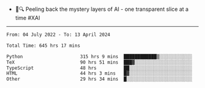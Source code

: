 - 🧅🔍 Peeling back the mystery layers of AI - one transparent slice at a time #XAI

---

<!--START_SECTION:waka-->

```txt
From: 04 July 2022 - To: 13 April 2024

Total Time: 645 hrs 17 mins

Python                     315 hrs 9 mins  ████████████▒░░░░░░░░░░░░   48.84 %
TeX                        90 hrs 51 mins  ███▓░░░░░░░░░░░░░░░░░░░░░   14.08 %
TypeScript                 48 hrs          ██░░░░░░░░░░░░░░░░░░░░░░░   07.44 %
HTML                       44 hrs 3 mins   █▓░░░░░░░░░░░░░░░░░░░░░░░   06.83 %
Other                      29 hrs 34 mins  █░░░░░░░░░░░░░░░░░░░░░░░░   04.58 %
```

<!--END_SECTION:waka-->
